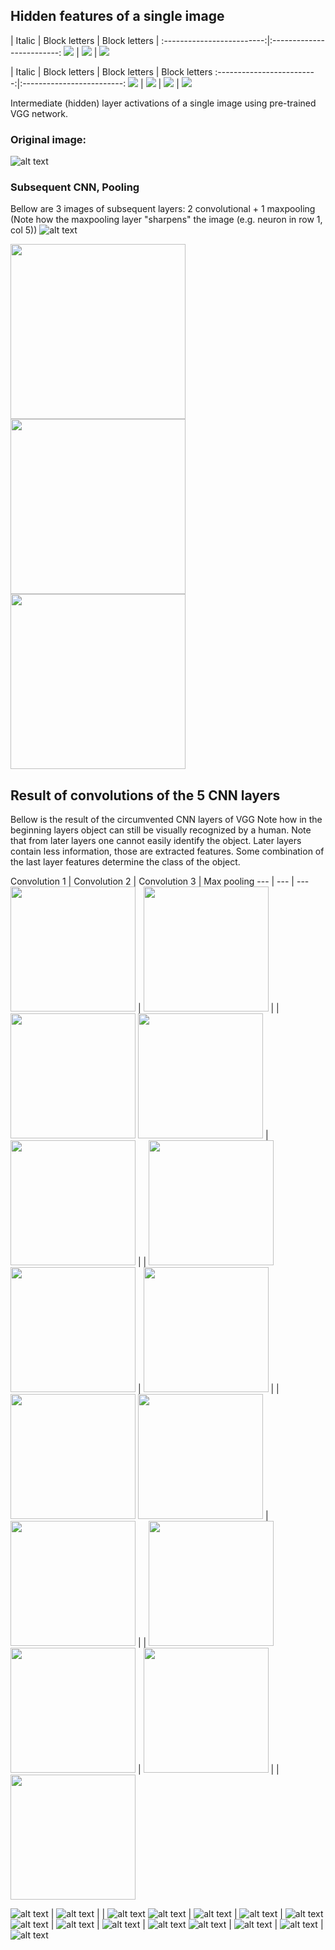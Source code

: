 ## Hidden features of a single image

| Italic             |  Block letters |  Block letters |
:-------------------------:|:-------------------------:
![](Visuals/ActivationsSingleImage/0/0.block1_conv1_0-64.jpg)  |  ![](Visuals/ActivationsSingleImage/0/0.block1_conv1_0-64.jpg)  |  ![](Visuals/ActivationsSingleImage/0/0.block1_conv1_0-64.jpg)


| Italic             |  Block letters |  Block letters  |  Block letters
:-------------------------:|:-------------------------:
![](Visuals/ActivationsSingleImage/0/0.block1_conv1_0-64.jpg)  |  ![](Visuals/ActivationsSingleImage/0/0.block1_conv1_0-64.jpg)  |  ![](Visuals/ActivationsSingleImage/0/0.block1_conv1_0-64.jpg)  |  ![](Visuals/ActivationsSingleImage/0/0.block1_conv1_0-64.jpg)


Intermediate (hidden) layer activations of a single image using pre-trained VGG network.

### Original image:

![alt text](Visuals/ActivationsSingleImage/0/original.jpg "")

### Subsequent CNN, Pooling
Bellow are 3 images of subsequent layers: 2 convolutional + 1 maxpooling
(Note how the maxpooling layer "sharpens" the image (e.g. neuron in row 1, col 5))
![alt text](Visuals/ActivationsSingleImage/vgg_arch_3first.jpg "")

<img src="Visuals/ActivationsSingleImage/0/0.block1_conv1_0-64.jpg" width="280" height="280" /><img src="Visuals/ActivationsSingleImage/0/1.block1_conv2_0-64.jpg" width="280" height="280" /><img src="Visuals/ActivationsSingleImage/0/2.block1_pool_0-64.jpg" width="280" height="280" />

## Result of convolutions of the 5 CNN layers

Bellow is the result of the circumvented CNN layers of VGG
Note how in the beginning layers object can still be visually recognized by a human.
Note that from later layers one cannot easily identify the object. Later layers contain less information, those are extracted features. Some combination of the last layer features determine the class of the object. 




Convolution 1 | Convolution 2 | Convolution 3 | Max pooling 
--- | --- | --- 
<img src="Visuals/ActivationsSingleImage/0/0.block1_conv1_0-64.jpg" width="200" height="200" /> | <img src="Visuals/ActivationsSingleImage/0/0.block1_conv1_0-64.jpg" width="200" height="200" /> |  | <img src="Visuals/ActivationsSingleImage/0/0.block1_conv1_0-64.jpg" width="200" height="200" /> 
<img src="Visuals/ActivationsSingleImage/0/0.block1_conv1_0-64.jpg" width="200" height="200" /> | <img src="Visuals/ActivationsSingleImage/0/0.block1_conv1_0-64.jpg" width="200" height="200" /> |  | <img src="Visuals/ActivationsSingleImage/0/0.block1_conv1_0-64.jpg" width="200" height="200" /> 
<img src="Visuals/ActivationsSingleImage/0/0.block1_conv1_0-64.jpg" width="200" height="200" /> | <img src="Visuals/ActivationsSingleImage/0/0.block1_conv1_0-64.jpg" width="200" height="200" /> |  | <img src="Visuals/ActivationsSingleImage/0/0.block1_conv1_0-64.jpg" width="200" height="200" /> 
<img src="Visuals/ActivationsSingleImage/0/0.block1_conv1_0-64.jpg" width="200" height="200" /> | <img src="Visuals/ActivationsSingleImage/0/0.block1_conv1_0-64.jpg" width="200" height="200" /> |  | <img src="Visuals/ActivationsSingleImage/0/0.block1_conv1_0-64.jpg" width="200" height="200" /> 
<img src="Visuals/ActivationsSingleImage/0/0.block1_conv1_0-64.jpg" width="200" height="200" /> | <img src="Visuals/ActivationsSingleImage/0/0.block1_conv1_0-64.jpg" width="200" height="200" /> |  | <img src="Visuals/ActivationsSingleImage/0/0.block1_conv1_0-64.jpg" width="200" height="200" /> 



![alt text](Visuals/ActivationsSingleImage/0/3.block2_conv1_0-64.jpg "") | ![alt text](Visuals/ActivationsSingleImage/0/4.block2_conv2_0-64.jpg "") |  | ![alt text](Visuals/ActivationsSingleImage/0/5.block2_pool_0-64.jpg "")
![alt text](Visuals/ActivationsSingleImage/0/6.block3_conv1_0-64.jpg "") | ![alt text](Visuals/ActivationsSingleImage/0/7.block3_conv2_0-64.jpg "") | ![alt text](Visuals/ActivationsSingleImage/0/8.block3_conv3_0-64.jpg "") | ![alt text](Visuals/ActivationsSingleImage/0/9.block3_pool_0-64.jpg "")
![alt text](Visuals/ActivationsSingleImage/0/10.block4_conv1_0-64.jpg "") | ![alt text](Visuals/ActivationsSingleImage/0/11.block4_conv2_0-64.jpg "") | ![alt text](Visuals/ActivationsSingleImage/0/12.block4_conv3_0-64.jpg "") | ![alt text](Visuals/ActivationsSingleImage/0/13.block4_pool_0-64.jpg "")
![alt text](Visuals/ActivationsSingleImage/0/14.block5_conv1_0-64.jpg "") | ![alt text](Visuals/ActivationsSingleImage/0/15.block5_conv2_0-64.jpg "") | ![alt text](Visuals/ActivationsSingleImage/0/16.block5_conv3_0-64.jpg "") | ![alt text](Visuals/ActivationsSingleImage/0/17.block5_pool_0-64.jpg "")
